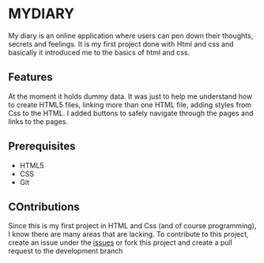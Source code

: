 # MYDIARY

My diary is an online application where users can pen down their thoughts, secrets and feelings. It is my first project done with Html and css and basically it introduced me to the basics of html and css.

## Features
At the moment it holds dummy data. It was just to help me understand how to create HTML5 files, linking more than one HTML file, adding styles from Css to the HTML. I added buttons to safely navigate through the pages and links to the pages.

## Prerequisites
- HTML5
- CSS
- Git

## COntributions
Since this is my first project in HTML and Css  (and of course programming), I know there are many areas that are lacking. To contribute to this project, create an issue under the [issues](https://github.com/ampaire/MYDIARY/issues) or fork this project  and create a pull request to the development branch

